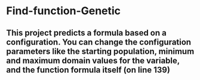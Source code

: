 # Find-function-Genetic
## This project predicts a formula based on a configuration. You can change the configuration parameters like the starting population, minimum and maximum domain values for the variable, and the function formula itself (on line 139)
